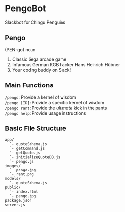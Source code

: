 # PengoBot
Slackbot for Chingu Penguins

## Pengo
(PEN-go) noun

1. Classic Sega arcade game
2. Infamous German KGB hacker Hans Heinrich Hübner
3. Your coding buddy on Slack!

## Main Functions
`/pengo`: Provide a kernel of wisdom  
`/pengo [ID]`: Provide a specific kernel of wisdom  
`/pengo rant`: Provide the *ultimate* kick in the pants  
`/pengo help`: Provide usage instructions  

## Basic File Structure
```
app/
  `- quoteSchema.js
  `- getCommand.js
  `- getQuote.js
  `- initializeQuoteDB.js
  `- pengo.js
images/
  `- pengo.jpg
  `- rant.png
models/
  `- quoteSchema.js
public/
  `- index.html
  `- pengo.jpg
package.json
server.js
```
